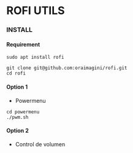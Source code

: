 # ROFI UTILS

###  INSTALL

####  Requirement
```
sudo apt install rofi
```
```
git clone git@github.com:oraimagini/rofi.git
cd rofi
```

####  Option 1
- Powermenu
```
cd powermenu
./pwm.sh
```

####  Option 2
- Control de volumen
